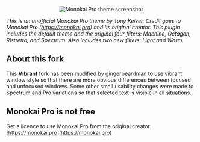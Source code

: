<p align="center">
  <img align="center" src="https://github.com/keisto/Monokai-Pro.novaextension/blob/production/Images/MonokaiPro.png?raw=true" alt="Monokai Pro theme screenshot">
</p>

_This is an unofficial Monokai Pro theme by Tony Keiser. Credit goes to Monokai Pro (https://monokai.pro) and its original creator. This plugin includes the default theme and the original four filters: Machine, Octagon, Ristretto, and Spectrum. Also includes two new filters: Light and Warm._

## About this fork

This **Vibrant** fork has been modified by gingerbeardman to use vibrant window style so that there are more obvious differences between focused and unfocused windows. Some other small usability changes were made to Spectrum and Pro variations so that selected text is visible in all situations.

## Monokai Pro is not free

Get a licence to use Monokai Pro from the original creator: [https://monokai.pro](https://monokai.pro)
